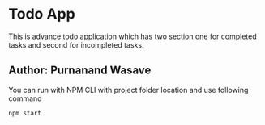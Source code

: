 # Todo App
 This is advance todo  application which has two section one for completed tasks and second for incompleted tasks.
 ## Author: Purnanand Wasave
 
 You can run with NPM CLI  with project folder location and  use following command 
 ```bash
 npm start
 ```
